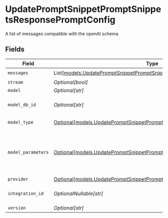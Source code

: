 # UpdatePromptSnippetPromptSnippetsResponsePromptConfig

A list of messages compatible with the openAI schema


## Fields

| Field                                                                                                                                              | Type                                                                                                                                               | Required                                                                                                                                           | Description                                                                                                                                        |
| -------------------------------------------------------------------------------------------------------------------------------------------------- | -------------------------------------------------------------------------------------------------------------------------------------------------- | -------------------------------------------------------------------------------------------------------------------------------------------------- | -------------------------------------------------------------------------------------------------------------------------------------------------- |
| `messages`                                                                                                                                         | List[[models.UpdatePromptSnippetPromptSnippetsResponseMessages](../models/updatepromptsnippetpromptsnippetsresponsemessages.md)]                   | :heavy_check_mark:                                                                                                                                 | N/A                                                                                                                                                |
| `stream`                                                                                                                                           | *Optional[bool]*                                                                                                                                   | :heavy_minus_sign:                                                                                                                                 | N/A                                                                                                                                                |
| `model`                                                                                                                                            | *Optional[str]*                                                                                                                                    | :heavy_minus_sign:                                                                                                                                 | N/A                                                                                                                                                |
| `model_db_id`                                                                                                                                      | *Optional[str]*                                                                                                                                    | :heavy_minus_sign:                                                                                                                                 | The id of the resource                                                                                                                             |
| `model_type`                                                                                                                                       | [Optional[models.UpdatePromptSnippetPromptSnippetsResponseModelType]](../models/updatepromptsnippetpromptsnippetsresponsemodeltype.md)             | :heavy_minus_sign:                                                                                                                                 | The type of the model                                                                                                                              |
| `model_parameters`                                                                                                                                 | [Optional[models.UpdatePromptSnippetPromptSnippetsResponseModelParameters]](../models/updatepromptsnippetpromptsnippetsresponsemodelparameters.md) | :heavy_minus_sign:                                                                                                                                 | Model Parameters: Not all parameters apply to every model                                                                                          |
| `provider`                                                                                                                                         | [Optional[models.UpdatePromptSnippetPromptSnippetsResponseProvider]](../models/updatepromptsnippetpromptsnippetsresponseprovider.md)               | :heavy_minus_sign:                                                                                                                                 | N/A                                                                                                                                                |
| `integration_id`                                                                                                                                   | *OptionalNullable[str]*                                                                                                                            | :heavy_minus_sign:                                                                                                                                 | The id of the resource                                                                                                                             |
| `version`                                                                                                                                          | *Optional[str]*                                                                                                                                    | :heavy_minus_sign:                                                                                                                                 | N/A                                                                                                                                                |